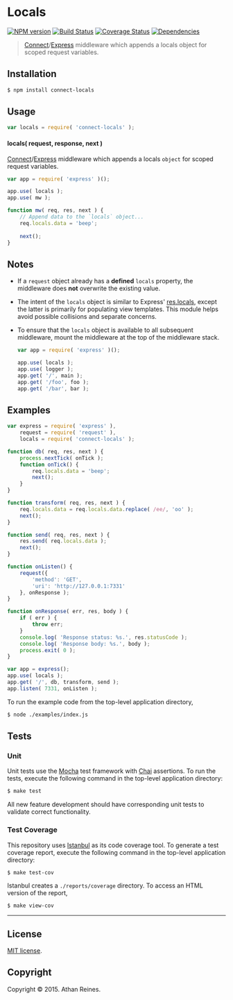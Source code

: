 Locals
===
[![NPM version][npm-image]][npm-url] [![Build Status][travis-image]][travis-url] [![Coverage Status][codecov-image]][codecov-url] [![Dependencies][dependencies-image]][dependencies-url]

> [Connect](https://github.com/senchalabs/connect)/[Express](http://expressjs.com/) middleware which appends a locals object for scoped request variables.


## Installation

``` bash
$ npm install connect-locals
```


## Usage

``` javascript
var locals = require( 'connect-locals' );
```

#### locals( request, response, next )

[Connect](https://github.com/senchalabs/connect)/[Express](http://expressjs.com/) middleware which appends a locals `object` for scoped request variables.

``` javascript
var app = require( 'express' )();

app.use( locals );
app.use( mw );

function mw( req, res, next ) {
	// Append data to the `locals` object... 
	req.locals.data = 'beep';
	
	next();
}
```

## Notes

*	If a `request` object already has a __defined__ `locals` property, the middleware does __not__ overwrite the existing value.
*	The intent of the `locals` object is similar to Express' [res.locals](http://expressjs.com/api.html#res.locals), except the latter is primarily for populating view templates. This module helps avoid possible collisions and separate concerns.
*	To ensure that the `locals` object is available to all subsequent middleware, mount the middleware at the top of the middleware stack.

	``` javascript
	var app = require( 'express' )();

	app.use( locals );
	app.use( logger );
	app.get( '/', main );
	app.get( '/foo', foo );
	app.get( '/bar', bar );
	```


## Examples

``` javascript
var express = require( 'express' ),
	request = require( 'request' ),
	locals = require( 'connect-locals' );

function db( req, res, next ) {
	process.nextTick( onTick );
	function onTick() {
		req.locals.data = 'beep';
		next();
	}
}

function transform( req, res, next ) {
	req.locals.data = req.locals.data.replace( /ee/, 'oo' );
	next();
}

function send( req, res, next ) {
	res.send( req.locals.data );
	next();
}

function onListen() {
	request({
		'method': 'GET',
		'uri': 'http://127.0.0.1:7331'
	}, onResponse );
}

function onResponse( err, res, body ) {
	if ( err ) {
		throw err;
	}
	console.log( 'Response status: %s.', res.statusCode );
	console.log( 'Response body: %s.', body );
	process.exit( 0 );
}

var app = express();
app.use( locals );
app.get( '/', db, transform, send );
app.listen( 7331, onListen );
```

To run the example code from the top-level application directory,

``` bash
$ node ./examples/index.js
```


## Tests

### Unit

Unit tests use the [Mocha](http://mochajs.org/) test framework with [Chai](http://chaijs.com) assertions. To run the tests, execute the following command in the top-level application directory:

``` bash
$ make test
```

All new feature development should have corresponding unit tests to validate correct functionality.


### Test Coverage

This repository uses [Istanbul](https://github.com/gotwarlost/istanbul) as its code coverage tool. To generate a test coverage report, execute the following command in the top-level application directory:

``` bash
$ make test-cov
```

Istanbul creates a `./reports/coverage` directory. To access an HTML version of the report,

``` bash
$ make view-cov
```


---
## License

[MIT license](http://opensource.org/licenses/MIT).


## Copyright

Copyright &copy; 2015. Athan Reines.


[npm-image]: http://img.shields.io/npm/v/connect-locals.svg
[npm-url]: https://npmjs.org/package/connect-locals

[travis-image]: http://img.shields.io/travis/kgryte/connect-locals/master.svg
[travis-url]: https://travis-ci.org/kgryte/connect-locals

[codecov-image]: https://img.shields.io/codecov/c/github/kgryte/connect-locals/master.svg
[codecov-url]: https://codecov.io/github/kgryte/connect-locals?branch=master

[dependencies-image]: http://img.shields.io/david/kgryte/connect-locals.svg
[dependencies-url]: https://david-dm.org/kgryte/connect-locals

[dev-dependencies-image]: http://img.shields.io/david/dev/kgryte/connect-locals.svg
[dev-dependencies-url]: https://david-dm.org/dev/kgryte/connect-locals

[github-issues-image]: http://img.shields.io/github/issues/kgryte/connect-locals.svg
[github-issues-url]: https://github.com/kgryte/connect-locals/issues
